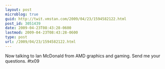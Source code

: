 ```yaml
---
layout: post
microblog: true
guid: http://twit.vmstan.com/2009/04/23/1594582122.html
post_id: 3051439
date: 2009-04-23T08:43:28-0600
lastmod: 2009-04-23T08:43:28-0600
type: post
url: /2009/04/23/1594582122.html
---
```

Now talking to Ian McDonald from AMD graphics and gaming. Send me your questions. #tx09

